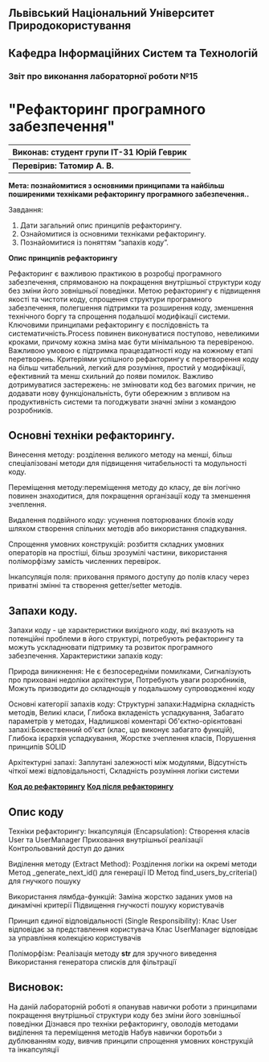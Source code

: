 ## Львівський Національний Університет Природокористування
## Кафедра Інформаційних Систем та Технологій



### Звіт про виконання лабораторної роботи №15
# "Рефакторинг програмного забезпечення"



| **Виконав: студент групи ІТ-31 Юрій Геврик** |
|----------------------------------------------|
| **Перевірив: Татомир А. В.**                 |




**Мета: познайомитися з основними принципами та найбільш
поширеними техніками рефакторингу програмного забезпечення..**


Завдання:

1. Дати загальний опис принципів рефакторингу.
2. Ознайомитися із основними техніками рефакторингу.
3. Познайомитися із поняттям “запахів коду”.

**Опис принципів рефакторингу**

Рефакторинг є важливою практикою в розробці програмного забезпечення, спрямованою на покращення внутрішньої структури коду без зміни його зовнішньої поведінки.
Метою рефакторингу є підвищення якості та чистоти коду, спрощення структури програмного забезпечення, полегшення підтримки та розширення коду, зменшення технічного боргу та спрощення подальшої модифікації системи.
Ключовими принципами рефакторингу є послідовність та систематичність.Process повинен виконуватися поступово, невеликими кроками, причому кожна зміна має бути мінімальною та перевіреною. Важливою умовою є підтримка працездатності коду на кожному етапі перетворень.
Критеріями успішного рефакторингу є перетворення коду на більш читабельний, легкий для розуміння, простий у модифікації, ефективний та менш схильний до появи помилок.
Важливо дотримуватися застережень: не змінювати код без вагомих причин, не додавати нову функціональність, бути обережним з впливом на продуктивність системи та погоджувати значні зміни з командою розробників.

## Основні техніки рефакторингу.

Винесення методу: розділення великого методу на менші, більш спеціалізовані методи для підвищення читабельності та модульності коду.

Переміщення методу:переміщення методу до класу, де він логічно повинен знаходитися, для покращення організації коду та зменшення зчеплення.

Видалення подвійного коду: усунення повторюваних блоків коду шляхом створення спільних методів або використання спадкування.

Спрощення умовних конструкцій: розбиття складних умовних операторів на простіші, більш зрозумілі частини, використання поліморфізму замість численних перевірок.

Інкапсуляція поля: приховання прямого доступу до полів класу через приватні змінні та створення getter/setter методів.

## Запахи коду.

Запахи коду - це характеристики вихідного коду, які вказують на потенційні проблеми в його структурі, потребують рефакторингу та можуть ускладнювати підтримку та розвиток програмного забезпечення.
Характеристики запахів коду:

Природа виникнення: Не є безпосередніми помилками, Сигналізують про приховані недоліки архітектури,
Потребують уваги розробників, Можуть призводити до складнощів у подальшому супроводженні коду

Основні категорії запахів коду: Структурні запахи:Надмірна складність методів, Великі класи,
Глибока вкладеність успадкування, Забагато параметрів у методах, Надлишкові коментарі
Об'єктно-орієнтовані запахі:Божественний об'єкт (клас, що виконує забагато функцій),
Глибока ієрархія успадкування, Жорстке зчеплення класів, Порушення принципів SOLID

Архітектурні запахі: Заплутані залежності між модулями, Відсутність чіткої межі відповідальності,
Складність розуміння логіки системи

**[Код до рефакторингу](./15_before.py)**
**[Код після рефакторингу](./15_after.py)**

## Опис коду
Техніки рефакторингу:
Інкапсуляція (Encapsulation):
Створення класів User та UserManager
Приховання внутрішньої реалізації
Контрольований доступ до даних

Виділення методу (Extract Method):
Розділення логіки на окремі методи
Метод _generate_next_id() для генерації ID
Метод find_users_by_criteria() для гнучкого пошуку

Використання лямбда-функцій:
Заміна жорстко заданих умов на динамічні критерії
Підвищення гнучкості пошуку користувачів

Принцип єдиної відповідальності (Single Responsibility):
Клас User відповідає за представлення користувача
Клас UserManager відповідає за управління колекцією користувачів

Поліморфізм:
Реалізація методу __str__ для зручного виведення
Використання генератора списків для фільтрації

## Висновок:
На даній лабораторній роботі я опанував навички роботи з принципами покращення внутрішньої структури коду без зміни його зовнішньої поведінки
Дізнався про техніки рефакторингу, оволодів методами виділення та переміщення методів
Набув навички боротьби з дублюванням коду, вивчив принципи спрощення умовних конструкцій та інкапсуляції


